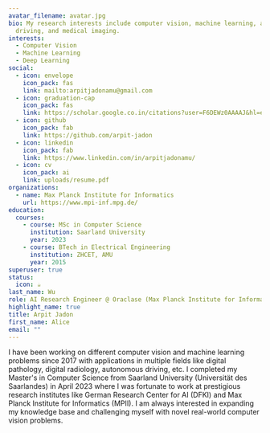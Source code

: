 ```yaml
---
avatar_filename: avatar.jpg
bio: My research interests include computer vision, machine learning, autonomous
  driving, and medical imaging.
interests:
  - Computer Vision
  - Machine Learning
  - Deep Learning
social:
  - icon: envelope
    icon_pack: fas
    link: mailto:arpitjadonamu@gmail.com
  - icon: graduation-cap
    icon_pack: fas
    link: https://scholar.google.co.in/citations?user=F6DEWz0AAAAJ&hl=en&oi=ao
  - icon: github
    icon_pack: fab
    link: https://github.com/arpit-jadon
  - icon: linkedin
    icon_pack: fab
    link: https://www.linkedin.com/in/arpitjadonamu/
  - icon: cv
    icon_pack: ai
    link: uploads/resume.pdf
organizations:
  - name: Max Planck Institute for Informatics
    url: https://www.mpi-inf.mpg.de/
education:
  courses:
    - course: MSc in Computer Science
      institution: Saarland University
      year: 2023
    - course: BTech in Electrical Engineering
      institution: ZHCET, AMU
      year: 2015
superuser: true
status:
  icon: ☕️
last_name: Wu
role: AI Research Engineer @ Oraclase (Max Planck Institute for Informatics)
highlight_name: true
title: Arpit Jadon
first_name: Alice
email: ""
---
```

I have been working on different computer vision and machine learning problems since 2017 with applications in multiple fields like digital pathology, digital radiology, autonomous driving, etc. I completed my Master's in Computer Science from Saarland University (Universität des Saarlandes) in April 2023 where I was fortunate to work at prestigious research institutes like German Research Center for AI (DFKI) and Max Planck Institute for Informatics (MPII). I am always interested in expanding my knowledge base and challenging myself with novel real-world computer vision problems.
